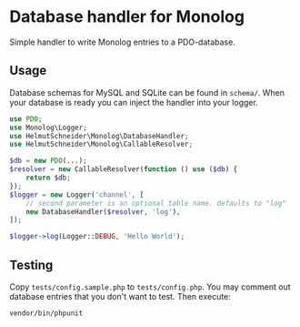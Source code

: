 # Database handler for Monolog
Simple handler to write Monolog entries to a PDO-database.

## Usage
Database schemas for MySQL and SQLite can be found in `schema/`.
When your database is ready you can inject the handler into your logger.

```php
use PDO;
use Monolog\Logger;
use HelmutSchneider\Monolog\DatabaseHandler;
use HelmutSchneider\Monolog\CallableResolver;

$db = new PDO(...);
$resolver = new CallableResolver(function () use ($db) {
    return $db;
});
$logger = new Logger('channel', [
    // second parameter is an optional table name. defaults to "log"
    new DatabaseHandler($resolver, 'log'),
]);

$logger->log(Logger::DEBUG, 'Hello World');

```

## Testing
Copy `tests/config.sample.php` to `tests/config.php`. You may comment out database entries that you don't want to test.
Then execute:
```shell
vendor/bin/phpunit
```
